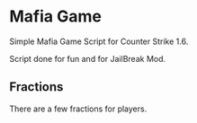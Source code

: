 # Mafia Game
Simple Mafia Game Script for Counter Strike 1.6.

Script done for fun and for JailBreak Mod.

## Fractions
There are a few fractions for players.
